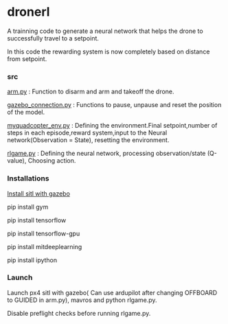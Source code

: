 # dronerl

A trainning code to generate a neural network that helps the drone to successfully travel to a setpoint.

In this code the rewarding system is now completely based on distance from setpoint.

### src

[arm.py](https://github.com/DarkcrusherX/dronerl/blob/master/src/arm.py) : Function to disarm and arm and takeoff the drone.

[gazebo_connection.py](https://github.com/DarkcrusherX/dronerl/blob/master/src/gazebo_connection.py) : Functions to pause, unpause and reset the position of the model.

[myquadcopter_env.py](https://github.com/DarkcrusherX/dronerl/blob/master/src/myquadcopter_env.py) : Defining the environment.Final setpoint,number of steps in each episode,reward system,input to the Neural network(Observation = State), resetting the environment.

[rlgame.py](https://github.com/DarkcrusherX/dronerl/blob/master/src/rlgame.py) : Defining the neural network, processing observation/state (Q-value), Choosing action.

### Installations

[Install sitl with gazebo](https://github.com/Aeroclub-IITM/Installation-SITL-Gazebo-ROS)

pip install gym

pip install tensorflow

pip install tensorflow-gpu

pip install mitdeeplearning

pip install ipython

### Launch

Launch px4 sitl with gazebo( Can use ardupilot after changing OFFBOARD to GUIDED in arm.py), mavros and python rlgame.py.

Disable preflight checks before running rlgame.py.
